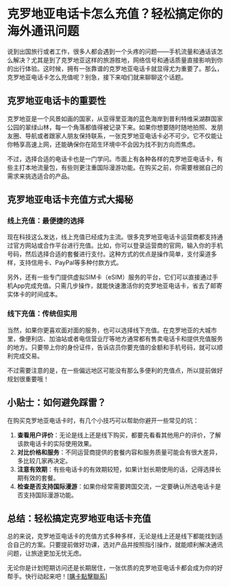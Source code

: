 # 克罗地亚电话卡怎么充值？轻松搞定你的海外通讯问题

说到出国旅行或者工作，很多人都会遇到一个头疼的问题——手机流量和通话该怎么解决？尤其是到了克罗地亚这样的旅游胜地，网络信号和通话质量直接影响到你的出行体验。这时候，拥有一张靠谱的克罗地亚电话卡就显得尤为重要了。那么，克罗地亚电话卡怎么充值呢？别急，接下来咱们就来聊聊这个话题。

## 克罗地亚电话卡的重要性

克罗地亚是一个风景如画的国家，从亚得里亚海的蓝色海岸到普利特维采湖群国家公园的翠绿山林，每一个角落都值得被记录下来。如果你想要随时随地拍照、发朋友圈、导航或者跟家人朋友保持联系，一张克罗地亚电话卡必不可少。它不仅能让你畅享高速上网，还能确保你在陌生环境中不会因为找不到方向而焦虑。

不过，选择合适的电话卡也是一门学问。市面上有各种各样的克罗地亚电话卡，有些主打本地流量包，有些则更注重国际漫游功能。在购买之前，你需要根据自己的需求来挑选适合的产品。

## 克罗地亚电话卡充值方式大揭秘

### 线上充值：最便捷的选择

现在科技这么发达，线上充值已经成为主流。很多克罗地亚电话卡运营商都支持通过官方网站或合作平台进行充值。比如，你可以登录运营商的官网，输入你的手机号码，然后选择合适的套餐进行支付。这种方式的优点是操作简单，支付渠道多样，支持信用卡、PayPal等多种付款方式。

另外，还有一些专门提供虚拟SIM卡（eSIM）服务的平台，它们可以直接通过手机App完成充值。只需几步操作，就能快速激活你的克罗地亚电话卡，省去了邮寄实体卡的时间成本。

### 线下充值：传统但实用

当然，如果你更喜欢面对面的服务，也可以选择线下充值。在克罗地亚的大城市里，像便利店、加油站或者电信营业厅等地方通常都有售卖电话卡和提供充值服务的地方。只要带上你的身份证件，告诉店员你要充值的金额和手机号码，就可以顺利完成交易。

不过需要注意的是，在一些偏远地区可能没有那么多便利的充值点，所以提前做好规划很重要哦！

## 小贴士：如何避免踩雷？

在购买克罗地亚电话卡时，有几个小技巧可以帮助你避开一些常见的坑：

1. **查看用户评价**：无论是线上还是线下购买，都要先看看其他用户的评价，了解该款电话卡的实际使用效果。
2. **对比价格和服务**：不同运营商提供的套餐内容和服务质量可能会有很大差异，多比较几家再决定。
3. **注意有效期**：有些电话卡的有效期较短，如果计划长期使用的话，记得选择长期有效的套餐。
4. **检查是否支持国际漫游**：如果你经常需要跨国交流，一定要确认所选电话卡是否支持国际漫游功能。

## 总结：轻松搞定克罗地亚电话卡充值

总的来说，克罗地亚电话卡的充值方式多种多样，无论是线上还是线下都能找到适合自己的方案。只要提前做好功课，选对产品并按照指引操作，就能顺利解决通讯问题，让旅途更加无忧无虑。

无论你是计划短期访问还是长期居住，一张优质的克罗地亚电话卡都会成为你的好帮手。快行动起来吧！[[購卡點擊聯系](https://t.me/s/esim1088)]